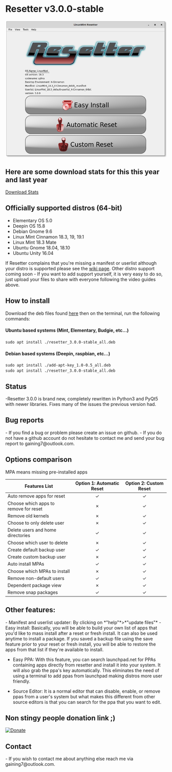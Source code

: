 <h1> Resetter v3.0.0-stable </h1>
 <img src="https://github.com/gaining/Resetter/blob/master/Resetter/screenshots/resetter-screenshot.png" alt="Resetter Screenshot">

<h2>Here are some download stats for this this year and last year</h2>
<a href="http://www.somsubhra.com/github-release-stats/?username=gaining&repository=Resetter">Download Stats</a>

<h2>Officially supported distros (64-bit)</h2>

<ul>
<li>Elementary OS 5.0</li>
<li>Deepin OS 15.8</li>
<li>Debian Gnome 9.6 </li>
<li>Linux Mint Cinnamon 18.3, 19, 19.1</li>
<li>Linux Mint 18.3 Mate</li>
<li>Ubuntu Gnome 18.04, 18.10</li>
<li>Ubuntu Unity 16.04</li>
</ul>
If Resetter complains that you're missing a manifest or userlist although your distro is supported please see the <a href="https://github.com/gaining/Resetter/wiki">wiki page</a>.
Other distro support coming soon - If you want to add support yourself, it is very easy to do so, just upload your files to share with everyone following the video guides above.

<h2> How to install</h2>
Download the deb files found <a href="https://github.com/gaining/Resetter/releases/latest">here</a> then on the terminal, run the following commands:

<h4>Ubuntu based systems (Mint, Elementary, Budgie, etc...)</h4>
<code>sudo apt install ./resetter_3.0.0-stable_all.deb</code>

<h4>Debian based systems (Deepin, raspbian, etc...)</h4>
<code>sudo apt install ./add-apt-key_1.0-0.5_all.deb</code></br>
<code>sudo apt install ./resetter_3.0.0-stable_all.deb</code>

<h2>Status</h2>

-Resetter 3.0.0 is brand new, completely rewritten in Python3 and PyQt5 with newer libraries. Fixes many of the issues the previous version had.

<h2>Bug reports</h2>
- If you find a bug or problem please create an issue on github.
- If you do not have a github account do not hesitate to contact me and send your bug report to gaining7@outlook.com.

<h2>Options comparison</h2>

MPA means missing pre-installed apps

<table>
<thead>
<tr>
<th>Features List</th>
<th align="center">Option 1: Automatic Reset</th>
<th align="center">Option 2: Custom Reset</th>
</tr>
</thead>
<tbody>
<tr>
<td>Auto remove apps for reset</td>
<td align="center">✓</td>
<td align="center">✓</td>
</tr>
<tr>
<td>Choose which apps to remove for reset</td>
<td align="center">✗</td>
<td align="center">✓</td>
</tr>
<tr>
<td>Remove old kernels</td>
<td align="center">✗</td>
<td align="center">✓</td>
</tr>
<tr>
<td>Choose to only delete user</td>
<td align="center">✗</td>
<td align="center">✓</td>
</tr>
<tr>
<td>Delete users and home directories</td>
<td align="center">✓</td>
<td align="center">✓</td>
</tr>
<tr>
<td>Choose which user to delete</td>
<td align="center">✗</td>
<td align="center">✓</td>
</tr>
<tr>
<td>Create default backup user</td>
<td align="center">✓</td>
<td align="center">✓</td>
</tr>
<tr>
<td>Create custom backup user</td>
<td align="center">✗</td>
<td align="center">✓</td>
</tr>
<tr>
<td>Auto install MPAs</td>
<td align="center">✓</td>
<td align="center">✓</td>
</tr>
<tr>
<td>Choose which MPAs to install</td>
<td align="center">✗</td>
<td align="center">✓</td>
</tr>
<tr>
<td>Remove non-default users</td>
<td align="center">✓</td>
<td align="center">✓</td>
</tr>
<tr>
<td>Dependent package view</td>
<td align="center">✗</td>
<td align="center">✓</td>
</tr>
<tr>
<td>Remove snap packages</td>
<td align="center">✓</td>
<td align="center">✓</td>
</tr>
</tbody>
</table>

<h2>Other features:</h2>
- Manifest and userlist updater: By clicking on *"help"*>*"update files"*
- Easy install: Basically, you will be able to build your own list of apps that you'd like to mass install after a reset or fresh install. It can also be used anytime to install a package. If you saved a backup file using the save feature prior to your reset or fresh install, you will be able to restore the apps from that list if they're available to install.

- Easy PPA: With this feature, you can search launchpad.net for PPAs containing apps directly from resetter and install it into your system. It will also grab the ppa's key automatically. This eliminates the need of using a terminal to add ppas from launchpad making distros more user friendly.

- Source Editor: It is a normal editor that can disable, enable, or remove ppas from a user's system but what makes this different from other source editors is that you can search for the ppa that you want to edit.


<h2> Non stingy people donation link ;)</h2>

[![Donate](https://www.paypalobjects.com/en_US/i/btn/btn_donateCC_LG.gif)](https://www.paypal.com/cgi-bin/webscr?cmd=_s-xclick&hosted_button_id=8FET8RGU2ZKQ8)

<h2> Contact</h2>
- If you wish to contact me about anything else reach me via gaining7@outlook.com.
